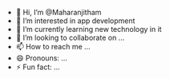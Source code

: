 - 👋 Hi, I’m @Maharanjitham
- 👀 I’m interested in app development 
- 🌱 I’m currently learning new technology in it
- 💞️ I’m looking to collaborate on ...
- 📫 How to reach me ...
- 😄 Pronouns: ...
- ⚡ Fun fact: ...

<!---
Maharanjitham2004/Maharanjitham2004 is a ✨ special ✨ repository because its `README.md` (this file) appears on your GitHub profile.
You can click the Preview link to take a look at your changes.
--->
